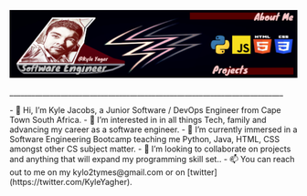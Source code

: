 ![Header](https://github.com/KyleYagher/KyleYagher/blob/main/banner.png "Header")
<p>___________________________________________________________________________</p>
- 👋 Hi, I’m Kyle Jacobs, a Junior Software / DevOps Engineer from Cape Town South Africa.
- 👀 I’m interested in in all things Tech, family and advancing my career as a software engineer.
- 🌱 I’m currently immersed in a Software Engineering Bootcamp teaching me Python, Java, HTML, CSS amongst other CS subject matter.
- 💞️ I’m looking to collaborate on projects and anything that will expand my programming skill set..
- 📫 You can reach out to me on my kylo2tymes@gmail.com or on [twitter](https://twitter.com/KyleYagher).
<!---
KyleYagher/KyleYagher is a ✨ special ✨ repository because its `README.md` (this file) appears on your GitHub profile.
You can click the Preview link to take a look at your changes.
--->

